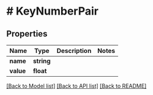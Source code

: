 # # KeyNumberPair

## Properties

Name | Type | Description | Notes
------------ | ------------- | ------------- | -------------
**name** | **string** |  | 
**value** | **float** |  | 

[[Back to Model list]](../../README.md#documentation-for-models) [[Back to API list]](../../README.md#documentation-for-api-endpoints) [[Back to README]](../../README.md)


